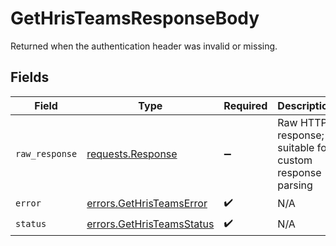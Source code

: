 # GetHrisTeamsResponseBody

Returned when the authentication header was invalid or missing.


## Fields

| Field                                                                                 | Type                                                                                  | Required                                                                              | Description                                                                           |
| ------------------------------------------------------------------------------------- | ------------------------------------------------------------------------------------- | ------------------------------------------------------------------------------------- | ------------------------------------------------------------------------------------- |
| `raw_response`                                                                        | [requests.Response](https://requests.readthedocs.io/en/latest/api/#requests.Response) | :heavy_minus_sign:                                                                    | Raw HTTP response; suitable for custom response parsing                               |
| `error`                                                                               | [errors.GetHrisTeamsError](../../models/errors/gethristeamserror.md)                  | :heavy_check_mark:                                                                    | N/A                                                                                   |
| `status`                                                                              | [errors.GetHrisTeamsStatus](../../models/errors/gethristeamsstatus.md)                | :heavy_check_mark:                                                                    | N/A                                                                                   |